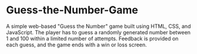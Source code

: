 # Guess-the-Number-Game
A simple web-based "Guess the Number" game built using HTML, CSS, and JavaScript. The player has to guess a randomly generated number between 1 and 100 within a limited number of attempts. Feedback is provided on each guess, and the game ends with a win or loss screen.
